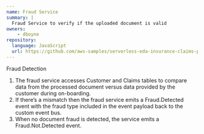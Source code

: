 ```yaml
---
name: Fraud Service
summary: |
  Fraud Service to verify if the uploaded document is valid 
owners:
    - dboyne
repository:
  language: JavaScript
  url: https://github.com/aws-samples/serverless-eda-insurance-claims-processing/tree/main/lib/services/fraud
---
```

Fraud Detection
1. The fraud service accesses Customer and Claims tables to compare data from the processed document versus data provided by the customer during on-boarding. 
2. If there’s a mismatch then the fraud service emits a Fraud.Detected event with the fraud type included in the event payload back to the custom event bus. 
3. When no document fraud is detected, the service emits a Fraud.Not.Detected event.

<NodeGraph />